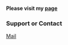 #### Please visit my [page](https://guepardoapps.github.io)

### Support or Contact

[Mail](guepardoapps@gmail.com)
